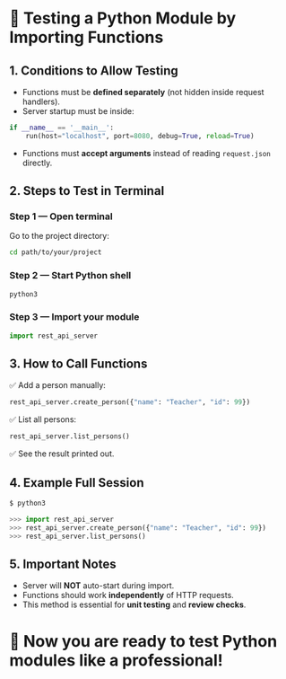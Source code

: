# 🧪 Testing a Python Module by Importing Functions

## 1. Conditions to Allow Testing

- Functions must be **defined separately** (not hidden inside request handlers).
- Server startup must be inside:

```python
if __name__ == '__main__':
    run(host="localhost", port=8080, debug=True, reload=True)
```

- Functions must **accept arguments** instead of reading `request.json` directly.

## 2. Steps to Test in Terminal

### Step 1 — Open terminal
Go to the project directory:

```bash
cd path/to/your/project
```

### Step 2 — Start Python shell

```bash
python3
```

### Step 3 — Import your module

```python
import rest_api_server
```

## 3. How to Call Functions

✅ Add a person manually:

```python
rest_api_server.create_person({"name": "Teacher", "id": 99})
```

✅ List all persons:

```python
rest_api_server.list_persons()
```

✅ See the result printed out.

## 4. Example Full Session

```bash
$ python3
```

```python
>>> import rest_api_server
>>> rest_api_server.create_person({"name": "Teacher", "id": 99})
>>> rest_api_server.list_persons()
```

## 5. Important Notes

- Server will **NOT** auto-start during import.
- Functions should work **independently** of HTTP requests.
- This method is essential for **unit testing** and **review checks**.

# 🚀 Now you are ready to test Python modules like a professional!
